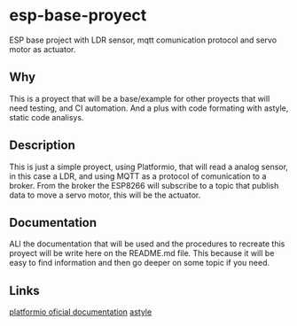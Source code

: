 # esp-base-proyect
ESP base project with LDR sensor, mqtt comunication protocol and servo motor as actuator.

## Why
This is a proyect that will be a base/example for other proyects that will need testing, and CI automation.
And a plus with code formating with astyle, static code analisys.

## Description
This is just a simple proyect, using Platformio, that will read a analog sensor, in this case a LDR, and using MQTT as a protocol of comunication to a broker.
From the broker the ESP8266 will subscribe to a topic that publish data to move a servo motor, this will be the actuator.

## Documentation
ALl the documentation that will be used and the procedures to recreate this proyect will be write here on the README.md file.
This because it will be easy to find information and then go deeper on some topic if you need.

## Links
[platformio oficial documentation](https://docs.platformio.org/en/latest/)
[astyle](http://astyle.sourceforge.net/)

